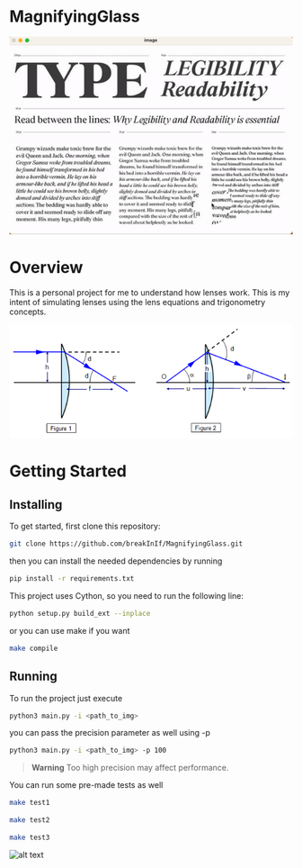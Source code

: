 # MagnifyingGlass

![alt text](docs/demo.gif)

# Overview

This is a personal project for me to understand how lenses work. This is my intent of simulating
lenses using the lens equations and trigonometry concepts.

![alt text](docs/formula.png)


# Getting Started

## Installing

To get started, first clone this repository:

```bash
git clone https://github.com/breakInIf/MagnifyingGlass.git
```

then you can install the needed dependencies by running

```bash
pip install -r requirements.txt
```

This project uses Cython, so you need to run the following line:

```bash
python setup.py build_ext --inplace
```

or you can use make if you want

```bash
make compile
```

## Running

To run the project just execute

```bash
python3 main.py -i <path_to_img>
```

you can pass the precision parameter as well using -p

```bash
python3 main.py -i <path_to_img> -p 100
```

> **Warning** Too high precision may affect performance.

You can run some pre-made tests as well

```bash
make test1
```

```bash
make test2
```

```bash
make test3
```

![alt text](docs/test3.gif)
